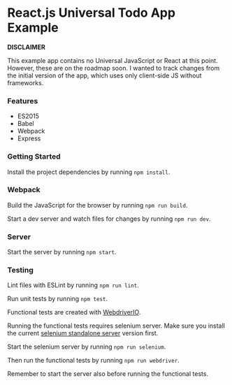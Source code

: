 # React.js Universal Todo App Example

**DISCLAIMER**

This example app contains no Universal JavaScript or React at this point. However, these are on the roadmap soon. I wanted to track changes from the initial version of the app, which uses only client-side JS without frameworks.

### Features

* ES2015
* Babel
* Webpack
* Express

### Getting Started

Install the project dependencies by running `npm install`.

### Webpack

Build the JavaScript for the browser by running `npm run build`.

Start a dev server and watch files for changes by running `npm run dev`.

### Server

Start the server by running `npm start`.

### Testing

Lint files with ESLint by running `npm run lint`.

Run unit tests by running `npm test`.

Functional tests are created with [WebdriverIO](http://webdriver.io).

Running the functional tests requires selenium server. Make sure you install the current [selenium standalone server](http://docs.seleniumhq.org/download/) version first.

Start the selenium server by running `npm run selenium`.

Then run the functional tests by running `npm run webdriver`.

Remember to start the server also before running the functional tests.
